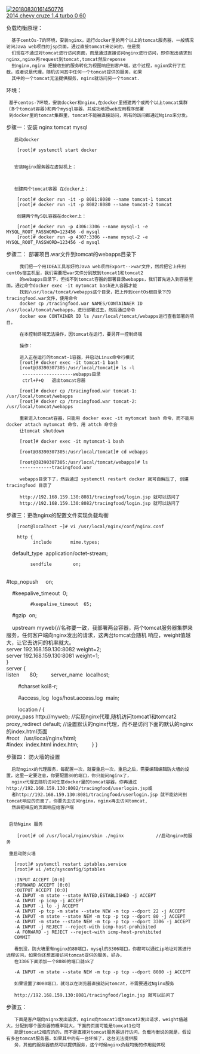 
<a href="https://ibb.co/VCJPCPg"><img src="https://i.ibb.co/mybMyM9/20180830161450776.png" alt="20180830161450776" border="0"></a><br /><a target='_blank' href='https://statewideinventory.org/chevrolet-0-60-times'>2014 chevy cruze 1.4 turbo 0 60</a><br />

负载均衡原理：

      基于centOs-7的环境，安装nginx，运行docker里的两个以上的tomcat服务器，一般情况访问Java web项目的jsp页面，通过直接tomcat来访问的，但是我
      们现在不通过对tomcat进行访问页面，而是通过直接访问nginx进行访问，即你发出请求到nginx,nginx再request到tomcat,tomcat然后reponse
      到nginx,nginx 把接收到的服务转化为视图响应到客户端，这个过程，ngixn实行了拦截，或者说是代理，随机访问其中任何一个tomcat提供的服务，如果
      其中的一个tomcat无法提供服务，nginx就访问另一个tomcat.


环境：

     基于centos-7环境，安装docker和nginx,在docker里搭建两个或两个以上tomcat集群（多个tomcat容器)和两个mysql容器，并成功地把web应用程序部署
     到docker里的tomcat集群里，tomcat不能被直接訪问，所有的訪问都通过Nginx来分发。

步骤一：安装 nginx tomcat mysql 

       启动docker
       
        [root]# systemctl start docker
       
       
       安装Nginx服务器在虚拟机上：
       
       
       
       创建两个tomcat容器 在docker上：
    
        [root]# docker run -it -p 8081:8080 --name tomcat-1 tomcat
        [root]# docker run -it -p 8082:8080 --name tomcat-2 tomcat
        
        创建两个MySQL容器在docker上：
        
        [root]# docker run -p 4306:3306 --name mysql-1 -e MYSQL_ROOT_PASSWORD=123456 -d mysql
        [root]# docker run -p 4307:3306 --name mysql-2 -e MYSQL_ROOT_PASSWORD=123456 -d mysql

步骤二：  部署项目.war文件到tomcat的webapps目录下
        
         我们把一个用IDEA工具写好的Java web项目Export-->war文件，然后把它上传到centOs宿主机里，我们需要把war文件分别放到tomcat1和tomcat2
         的webapps目录下，但找不到tomcat容器的部署目录webapps，我们首先进入到容器里面，通过命令docker exec -it mytomcat bash进入容器才能
         找到/usr/loca/tomcat/webapps这个目录，把上传到centOs根目录下的tracingfood.war文件，使用命令
         docker cp /tracingfood.war NAMES/CONTAINAER ID /usr/local/tomcat/webapps，进行部署过去，然后通过命令
         docker exe CONTAINER ID ls /usr/local/tomcat/webapps进行查看部署的项目。

         在本控制终端无法操作，因tomcat在运行，要另开一控制终端
 
         操作：
 
         进入正在运行的tomcat-1容器，并启动Linux命令行模式
         [root]# docker exec -it tomcat-1 bash
         [root@38390307305:/usr/local/tomcat]# ls -l
          -------------------webapps目录
          ctrl+P+Q   退出tomcat容器
          
         [root]# docker cp /tracingfood.war tomcat-1: /usr/local/tomcat/webapps
         [root]# docker cp /tracingfood.war tomcat-2: /usr/local/tomcat/webapps
         
         重新进入tomcat容器，只能用 docker exec -it mytomcat bash 命令，而不能用 docker attach mytomcat 命令，用 attch 命令会
         让tomcat shutdown
 
         [root]# docker exec -it mytomcat-1 bash
 
         [root@38390307305:/usr/local/tomcat]# cd webapps
 
         [root@38390307305:/usr/local/tomcat/webapps]# ls 
         ------------tracingfood.war
 
         webapps目录下了，然后通过 systemctl restart docker 就可自解压了, 创建tracingfood 目录了
 
         http://192.168.159.130:8081/tracingfood/login.jsp 就可以訪问了
         http://192.168.159.130:8082/tracingfood/login.jsp 就可以訪问了
         
 步骤三：更改nginx的配置文件实现负载均衡     
 
        [root@localhost ~]# vi /usr/local/nginx/conf/nginx.conf
        
        http {
              include       mime.types;
              
              default_type  application/octet-stream;

             sendfile        on;
             
             #tcp_nopush     on;

             #keepalive_timeout  0;
             
             #keepalive_timeout  65;

             #gzip  on;

             upstream myweb{//名称要一致，我部署两台容器，两个tomcat服务器集群来服务，任何客户端向nginx发出的请求，这两台tomcat会随机
                              响应，weight值越大，让它去访问的机率就大。
             
             server 192.168.159.130:8082 weight=2;
             
             server 192.168.159.130:8081 weight=1;
           
           }
        
        server {
               
               listen       80;
        
               server_name  localhost;

               #charset koi8-r;

               #access_log  logs/host.access.log  main;

              location / {
                         
                         proxy_pass http://myweb;        //实现nginx代理,随机访问tomcat1和tomcat2
                         
                         proxy_redirect default;         //设置默认的nginx代理，而不是访问下面的默认的nginx的index.html页面
                         
                         #root   /usr/local/nginx/html;
                         
                         #index  index.html index.htm;
                         }
              }
 
 
 
 
 步骤四： 防火墙的设置
 
      启动nginx的代理服务，每配置一次，就要重启一次，重启之后，需要编辑编辑防火墙的设置，这里一定要注意，你要配置80的端口，你只能问nginx了，
      nginx代理去随机访问任意docker里的tomcat容器，你再通过http://192.168.159.130:8082/tracingfood/userlogin.jsp或
      者http://192.168.159.130:8081/tracingfood/userlogin.jsp 就不能访问到tomcat响应的页面了，你要先去访问nginx，nginx再去访问tomcat,
      然后把相应的页面响应给客户端
 
    
     启动Nginx 服务
     
        [root]# cd /usr/local/nginx/sbin ./nginx            //启动nginx的服务
        
     重启动防火墙
     
       [root]# systemctl restart iptables.service 
       [root]# vi /etc/sysconfig/iptables
       
       :INPUT ACCEPT [0:0]
       :FORWARD ACCEPT [0:0]
       :OUTPUT ACCEPT [0:0]
       -A INPUT -m state --state RATED,ESTABLISHED -j ACCEPT
       -A INPUT -p icmp -j ACCEPT
       -A INPUT -i lo -j ACCEPT
       -A INPUT -p tcp -m state --state NEW -m tcp --dport 22 -j ACCEPT
       -A INPUT -m state --state NEW -m tcp -p tcp --dport 80 -j ACCEPT
       -A INPUT -m state --state NEW -m tcp -p tcp --dport 3306 -j ACCEPT
       -A INPUT -j REJECT --reject-with icmp-host-prohibited
       -A FORWARD -j REJECT --reject-with icmp-host-prohibited
       COMMIT
       
       看到没，防火墙里有nginx的80端口，mysql的3306端口，你都可以通过ip地址对其进行远程访问，如果你还想直接访问tomcat提供的服务，好办，
       在3306下面添加一个8080的端口就ok了
       
       -A INPUT -m state --state NEW -m tcp -p tcp --dport 8080 -j ACCEPT
 
       如果设置了8080端口，就可以在浏览器直接訪问tomcat，不需要通过Nginx服务
       
       http://192.168.159.130:8081/tracingfood/login.jsp 就可以訪问了
       
  步骤五：      
  
       下面是客户端向nignx发出请求，nginx向tomcat1或tomcat2发出请求，weight值越大，分配到哪个服务器的概率就大，下面的页面可能是tomcat1也可
       能是tomcat2相应的的，而不是直接对tomcat服务器进行访问，负载均衡说的就是，假设有多台tomcat服务器，如果其中的有一台坏掉了，这台无法提供服
       务，其他的服务器依然可以提供服务，这个时候nginx负载均衡的作用就体现
